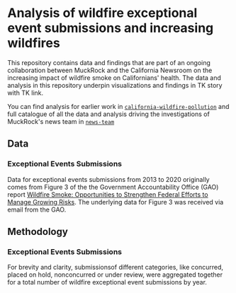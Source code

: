 # Analysis of wildfire exceptional event submissions and increasing wildfires 
This repository contains data and findings that are part of an ongoing collaboration between MuckRock and the California Newsroom on the increasing impact of wildfire smoke on Californians' health. The data and analysis in this repository underpin visualizations and findings in TK story with TK link. 

You can find analysis for earlier work in [`california-wildfire-pollution`](https://github.com/MuckRock/california-wildfire-pollution) and full catalogue of all the data and analysis driving the investigations of MuckRock's news team in [`news-team`](https://github.com/MuckRock/news-team)

## Data 

### Exceptional Events Submissions
Data for exceptional events submissions from 2013 to 2020 originally comes from Figure 3 of the the Government Accountability Office (GAO) report [Wildfire Smoke: Opportunities to Strengthen Federal Efforts to Manage Growing Risks](https://www.gao.gov/products/gao-23-104723). The underlying data for Figure 3 was received via email from the GAO. 

## Methodology 
### Exceptional Events Submissions
For brevity and clarity, submissionsof different categories, like concurred, placed on hold, nonconcurred or under review, were aggregated together for a total number of wildfire exceptional event submissions by year. 
